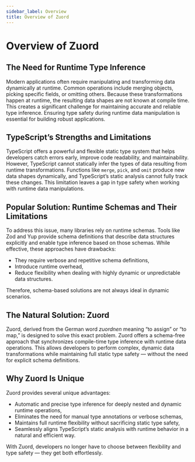 ```yaml
---
sidebar_label: Overview
title: Overview of Zuord
---
```


# Overview of Zuord

## The Need for Runtime Type Inference

Modern applications often require manipulating and transforming data dynamically at runtime. Common operations include merging objects, picking specific fields, or omitting others. Because these transformations happen at runtime, the resulting data shapes are not known at compile time. This creates a significant challenge for maintaining accurate and reliable type inference. Ensuring type safety during runtime data manipulation is essential for building robust applications.

## TypeScript’s Strengths and Limitations

TypeScript offers a powerful and flexible static type system that helps developers catch errors early, improve code readability, and maintainability. However, TypeScript cannot statically infer the types of data resulting from runtime transformations. Functions like `merge`, `pick`, and `omit` produce new data shapes dynamically, and TypeScript’s static analysis cannot fully track these changes. This limitation leaves a gap in type safety when working with runtime data manipulations.

## Popular Solution: Runtime Schemas and Their Limitations

To address this issue, many libraries rely on runtime schemas. Tools like Zod and Yup provide schema definitions that describe data structures explicitly and enable type inference based on those schemas. While effective, these approaches have drawbacks:

- They require verbose and repetitive schema definitions,  
- Introduce runtime overhead,  
- Reduce flexibility when dealing with highly dynamic or unpredictable data structures.

Therefore, schema-based solutions are not always ideal in dynamic scenarios.

## The Natural Solution: Zuord

Zuord, derived from the German word *zuordnen* meaning “to assign” or “to map,” is designed to solve this exact problem. Zuord offers a schema-free approach that synchronizes compile-time type inference with runtime data operations. This allows developers to perform complex, dynamic data transformations while maintaining full static type safety — without the need for explicit schema definitions.

## Why Zuord Is Unique

Zuord provides several unique advantages:

- Automatic and precise type inference for deeply nested and dynamic runtime operations,  
- Eliminates the need for manual type annotations or verbose schemas,  
- Maintains full runtime flexibility without sacrificing static type safety,  
- Seamlessly aligns TypeScript’s static analysis with runtime behavior in a natural and efficient way.

With Zuord, developers no longer have to choose between flexibility and type safety — they get both effortlessly.
